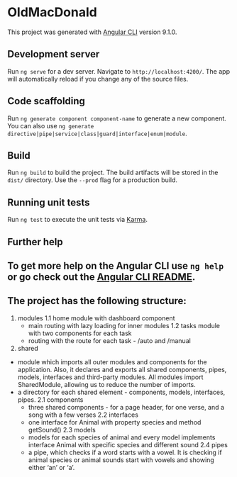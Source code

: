 # OldMacDonald

This project was generated with [Angular CLI](https://github.com/angular/angular-cli) version 9.1.0.

## Development server

Run `ng serve` for a dev server. Navigate to `http://localhost:4200/`. The app will automatically reload if you change any of the source files.

## Code scaffolding

Run `ng generate component component-name` to generate a new component. You can also use `ng generate directive|pipe|service|class|guard|interface|enum|module`.

## Build

Run `ng build` to build the project. The build artifacts will be stored in the `dist/` directory. Use the `--prod` flag for a production build.

## Running unit tests

Run `ng test` to execute the unit tests via [Karma](https://karma-runner.github.io).

## Further help

## To get more help on the Angular CLI use `ng help` or go check out the [Angular CLI README](https://github.com/angular/angular-cli/blob/master/README.md).

## The project has the following structure:

1. modules
   1.1 home module with dashboard component
    - main routing with lazy loading for inner modules
      1.2 tasks module with two components for each task
    - routing with the route for each task - /auto and /manual
2. shared

-   module which imports all outer modules and components for the application. Also, it declares and exports all shared components, pipes, models, interfaces and third-party modules. All modules import SharedModule, allowing us to reduce the number of imports.
-   a directory for each shared element - components, models, interfaces, pipes.
    2.1 components
    -   three shared components - for a page header, for one verse, and a song with a few verses
        2.2 interfaces
    -   one interface for Animal with property species and method getSound()
        2.3 models
    -   models for each species of animal and every model implements interface Animal with specific species and different sound
        2.4 pipes
    -   a pipe, which checks if a word starts with a vowel. It is checking if animal species or animal sounds start with vowels and showing either ‘an’ or ‘a’.
